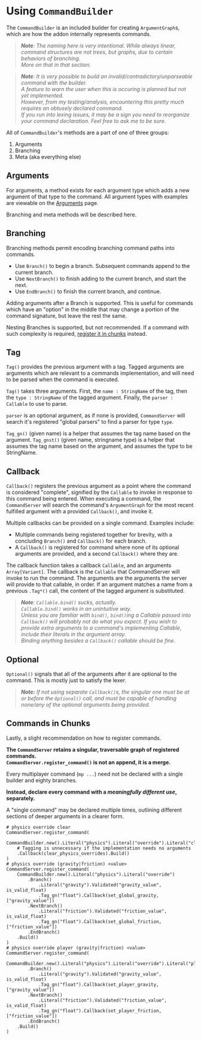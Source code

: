 # Using `CommandBuilder`
The `CommandBuilder` is an included builder for creating `ArgumentGraph`s, which are how the addon internally represents commands.

<!---
TODO: Rework formatting of this to be more consistent. really all of it needs reformatting
-->

> _**Note**: The naming here is very intentional. While always linear, command structures are not trees, but graphs, due to certain behaviors of branching._
> <br/>_More on that in that section._

> _**Note**: It is very possible to build an invalid/contradictory/unparseable command with the builder._
> <br/>_A feature to warn the user when this is occuring is planned but not yet implemented._
> <br/>_However, from my testing/analysis, encountering this pretty much requires an obtusely declared command._
> <br/>_If you run into lexing issues, it may be a sign you need to reorganize your command declaration. Feel free to ask me to be sure._

All of `CommandBuilder`'s methods are a part of one of three groups:

1. Arguments
2. Branching
3. Meta (aka everything else)

## Arguments

For arguments, a method exists for each argument type which adds a new argument of that type to the command.
All argument types with examples are viewable on the [Arguments](https://github.com/20milliliter/command-terminal/wiki/Arguments) page.

Branching and meta methods will be described here.

## Branching

Branching methods permit encoding branching command paths into commands.

- Use `Branch()` to begin a branch. Subsequent commands append to the current branch.
- Use `NextBranch()` to finish adding to the current branch, and start the next.
- Use `EndBranch()` to finish the current branch, and continue.

Adding arguments after a Branch is supported. This is useful for commands which have an "option" in the middle that may change a portion of the command signature, but leave the rest the same.

Nesting Branches is supported, but not recommended. If a command with such complexity is required, [register it in chunks](https://github.com/20milliliter/command-terminal/wiki/Using-CommandBuilder#commands-in-chunks) instead.

## Tag

`Tag()` provides the previous argument with a tag. Tagged arguments are arguments which are relevant to a commands implementation, and will need to be parsed when the command is executed.

`Tag()` takes three arguments. First, the `name : StringName` of the tag, then the `type : StringName` of the tagged argument. Finally, the `parser : Callable` to use to parse.

`parser` is an optional argument, as if none is provided, `CommandServer` will search it's registered "global parsers" to find a parser for type `type`.

`Tag_gn()` (given name) is a helper that assumes the tag name based on the argument.
`Tag_gnst()` (given name, stringname type) is a helper that assumes the tag name based on the argument, and assumes the type to be StringName. 

## Callback

`Callback()` registers the previous argument as a point where the command is considered "complete", signified by the `Callable` to invoke in response to this command being entered. When executing a command, the `CommandServer` will search the command's `ArgumentGraph` for the most recent fulfilled argument with a provided `Callback()`, and invoke it.

Multiple callbacks can be provided on a single command. Examples include:
- Multiple commands being registered together for brevity, with a concluding `Branch()` and `Callback()` for each branch.
- A `Callback()` is registered for command where none of its optional arguments are provided, and a second `Callback()` where they are.

The callback function takes a callback `Callable`, and an arguments `Array[Variant]`. The callback is the `Callable` that CommandServer will invoke to run the command. The arguments are the arguments the server will provide to that callable, in order. If an argument matches a name from a previous `.Tag*()` call, the content of the tagged argument is substituted.

> _**Note**: `Callable.bind()` sucks, actually._
> <br/> _`Callable.bind()` works in an unintuitive way.
> <br/> Unless you are familiar with `bind()`, `bind()`ing a Callable passed into `Callback()` will probably not do what you expect. If you wish to provide extra arguments to a command's implementing Callable, include their literals in the argument array.
> <br/> Binding anything besides a `Callback()` callable should be fine._

## Optional

`Optional()` signals that all of the arguments after it are optional to the command. This is mostly just to satisfy the lexer.
> _**Note:** If not using separate `Callback()`s, the singular one must be at or before the `Optional()` call, and must be capable of handling none/any of the optional arguments being provided._

## Commands in Chunks

Lastly, a slight recommendation on how to register commands.

**The `CommandServer` retains a singular, traversable graph of registered commands.**
<br/>**`CommandServer.register_command()` is not an append, it is a merge.**

Every multiplayer command (`mp ...`) need not be declared with a single builder and eighty branches.

**Instead, declare every command with a *meaningfully different use*, separately.**

A "single command" may be declared multiple times, outlining different sections of deeper arguments in a clearer form.

```gdscript
# physics override clear
CommandServer.register_command(
	CommandBuilder.new().Literal("physics").Literal("override").Literal("clear")
	# Tagging is unnecessary if the implementation needs no arguments
	.Callback(clear_physics_overrides).Build()
)
# physics override (gravity|friction) <value>
CommandServer.register_command(
	CommandBuilder.new().Literal("physics").Literal("override")
		.Branch()
			.Literal("gravity").Validated("gravity_value", is_valid_float)
			.Tag_gn("float").Callback(set_global_gravity, ["gravity_value"])
		.NextBranch()
			.Literal("friction").Validated("friction_value", is_valid_float)
			.Tag_gn("float").Callback(set_global_friction, ["friction_value"])
		.EndBranch()
	.Build()
)
# physics override player (gravity|friction) <value>
CommandServer.register_command(
	CommandBuilder.new().Literal("physics").Literal("override").Literal("player")
		.Branch()
			.Literal("gravity").Validated("gravity_value", is_valid_float)
			.Tag_gn("float").Callback(set_player_gravity, ["gravity_value"])
		.NextBranch()
			.Literal("friction").Validated("friction_value", is_valid_float)
			.Tag_gn("float").Callback(set_player_friction, ["friction_value"])
		.EndBranch()
	.Build()
)
```

